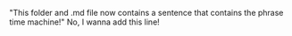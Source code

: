 "This folder and .md file now contains a sentence that contains the phrase time machine!" 
No, I wanna add this line! 
